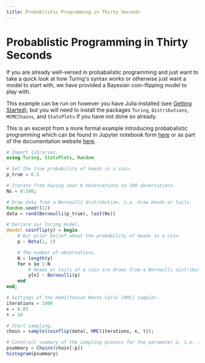 ```yaml
---
title: Probablistic Programming in Thirty Seconds
---
```


# Probablistic Programming in Thirty Seconds

If you are already well-versed in probabalistic programming and just want to take a quick look at how Turing's syntax works or otherwise just want a model to start with, we have provided a Bayesian coin-flipping model to play with.


This example can be run on however you have Julia installed (see [Getting Started]({{site.baseurl}}/docs/using-turing/get-started)), but you will need to install the packages `Turing`, `Distributions`, `MCMCChains`, and `StatsPlots` if you have not done so already.


This is an excerpt from a more formal example introducing probabalistic programming which can be found in Jupyter notebook form [here](https://nbviewer.jupyter.org/github/TuringLang/TuringTutorials/blob/master/0_Introduction.ipynb) or as part of the documentation website [here]({{site.baseurl}}/docs/tutorials).


```julia
# Import libraries.
using Turing, StatsPlots, Random

# Set the true probability of heads in a coin.
p_true = 0.5

# Iterate from having seen 0 observations to 100 observations.
Ns = 0:100;

# Draw data from a Bernoulli distribution, i.e. draw heads or tails.
Random.seed!(12)
data = rand(Bernoulli(p_true), last(Ns))

# Declare our Turing model.
@model coinflip(y) = begin
    # Our prior belief about the probability of heads in a coin.
    p ~ Beta(1, 1)

    # The number of observations.
    N = length(y)
    for n in 1:N
        # Heads or tails of a coin are drawn from a Bernoulli distribution.
        y[n] ~ Bernoulli(p)
    end
end;

# Settings of the Hamiltonian Monte Carlo (HMC) sampler.
iterations = 1000
ϵ = 0.05
τ = 10

# Start sampling.
chain = sample(coinflip(data), HMC(iterations, ϵ, τ));

# Construct summary of the sampling process for the parameter p, i.e. the probability of heads in a coin.
psummary = Chains(chain[:p])
histogram(psummary)
```

